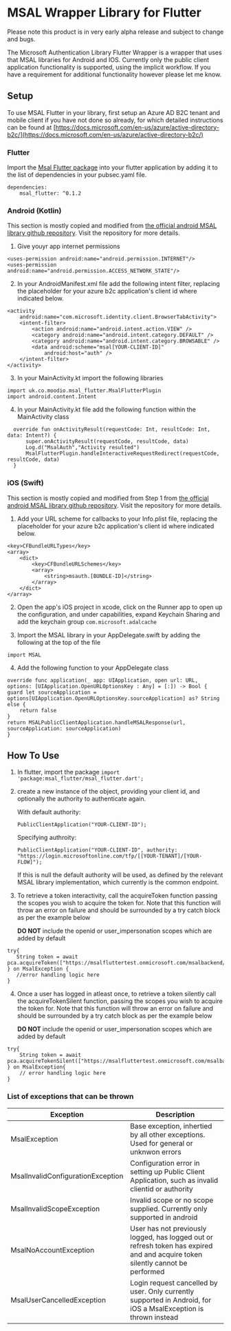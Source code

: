 # MSAL Wrapper Library for Flutter
Please note this product is in very early alpha release and subject to change and bugs.

The Microsoft Authentication Library Flutter Wrapper is a wrapper that uses that MSAL libraries for Android and IOS. Currently only the public client application functionality is supported, using the implicit workflow. 
If you have a requirement for additional functionality however please let me know.

## Setup

To use MSAL Flutter in your library, first setup an Azure AD B2C tenant and mobile client if you have not done so already, for which detailed instructions can be found at [https://docs.microsoft.com/en-us/azure/active-directory-b2c/](https://docs.microsoft.com/en-us/azure/active-directory-b2c/) 

### Flutter

Import the [Msal Flutter package](https://pub.dev/packages/msal_flutter/) into your flutter application by adding it to the list of dependencies in your pubsec.yaml file.

```
dependencies:
    msal_flutter: ^0.1.2
```
### Android (Kotlin)

This section is mostly copied and modified from [the official android MSAL library github repository](https://github.com/AzureAD/microsoft-authentication-library-for-android). Visit the repository for more details.

1. Give youyr app internet permissions

```
<uses-permission android:name="android.permission.INTERNET"/>
<uses-permission android:name="android.permission.ACCESS_NETWORK_STATE"/>
```

2. In your AndroidManifest.xml file add the following intent filter, replacing the placeholder for your azure b2c application's client id where indicated below.

```
<activity
    android:name="com.microsoft.identity.client.BrowserTabActivity">
    <intent-filter>
        <action android:name="android.intent.action.VIEW" />
        <category android:name="android.intent.category.DEFAULT" />
        <category android:name="android.intent.category.BROWSABLE" />
        <data android:scheme="msal[YOUR-CLIENT-ID]"
            android:host="auth" />
    </intent-filter>
</activity>
```

3. In your MainActivity.kt import the following libraries

```
import uk.co.moodio.msal_flutter.MsalFlutterPlugin
import android.content.Intent
```

4. In your MainActivity.kt file add the following function within the MainActivity class
```
  override fun onActivityResult(requestCode: Int, resultCode: Int, data: Intent?) {
      super.onActivityResult(requestCode, resultCode, data)
      Log.d("MsalAuth","Activity resulted")
      MsalFlutterPlugin.handleInteractiveRequestRedirect(requestCode, resultCode, data)
  }
  ```

### iOS (Swift)
This section is mostly copied and modified from Step 1 from [the official android MSAL library github repository](https://github.com/AzureAD/microsoft-authentication-library-for-objc). Visit the repository for more details.


1. Add your URL scheme for callbacks to your Info.plist file, replacing the placeholder for your azure b2c application's client id where indicated below.

```
<key>CFBundleURLTypes</key>
<array>
    <dict>
        <key>CFBundleURLSchemes</key>
        <array>
            <string>msauth.[BUNDLE-ID]</string>
        </array>
    </dict>
</array>
```

2. Open the app's iOS project in xcode, click on the Runner app to open up the configuration, and under capabilities, expand Keychain Sharing and add the keychain group `com.microsoft.adalcache`

3. Import the MSAL library in your AppDelegate.swift by adding the following at the top of the file

`import MSAL`

4. Add the following function to your AppDelegate class

```
override func application(_ app: UIApplication, open url: URL, options: [UIApplication.OpenURLOptionsKey : Any] = [:]) -> Bool {    
guard let sourceApplication = options[UIApplication.OpenURLOptionsKey.sourceApplication] as? String else {
    return false
}  
return MSALPublicClientApplication.handleMSALResponse(url, sourceApplication: sourceApplication)
}
```

## How To Use

1. In flutter, import the package
`import 'package:msal_flutter/msal_flutter.dart';`


2. create a new instance of the object, providing your client id, and optionally the authority to authenticate again. 

   With default authority:

   `PublicClientApplication("YOUR-CLIENT-ID");`

   Specifying authroity:

   `PublicClientApplication("YOUR-CLIENT-ID", authority: "https://login.microsoftonline.com/tfp/[[YOUR-TENANT]/[YOUR-FLOW]");`

   If this is null the default authority will be used, as defined by the relevant MSAL library implementation, which currently is the common endpoint.

3. To retrieve a token interactivity, call the acquireToken function passing the scopes you wish to acquire the token for. Note that this function will throw an error on failure and should be surrounded by a try catch block as per the example below

   **DO NOT** include the openid or user_impersonation scopes which are added by default

 ```
try{
    String token = await pca.acquireToken(["https://msalfluttertest.onmicrosoft.com/msalbackend/user_impersonation"]);
} on MsalException {
    //error handling logic here
}
```

4. Once a user has logged in atleast once, to retrieve a token silently call the acquireTokenSilent function, passing the scopes you wish to acquire the token for. Note that this function will throw an error on failure and should be surrounded by a try catch block as per the example below

   **DO NOT** include the openid or user_impersonation scopes which are added by default


```
try{
    String token = await pca.acquireTokenSilent(["https://msalfluttertest.onmicrosoft.com/msalbackend/user_impersonation"]);
} on MsalException{
    // error handling logic here
}
```

### List of exceptions that can be thrown

| Exception | Description |
| --------- | ----------- |
| MsalException | Base exception, inhertied by all other exceptions. Used for general or unknwon errors |
| MsalInvalidConfigurationException | Configuration error in setting up Public Client Application, such as invalid clientid or authority|
| MsalInvalidScopeException | Invalid scope or no scope supplied. Currently only supported in android |
| MsalNoAccountException | User has not previously logged, has logged out or refresh token has expired and and acquire token silently cannot be performed |
| MsalUserCancelledException | Login request cancelled by user. Only currently supported in Android, for iOS a MsalException is thrown instead|